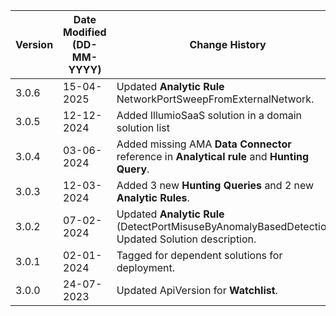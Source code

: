 | **Version** | **Date Modified (DD-MM-YYYY)** | **Change History**                                                    |
|-------------|--------------------------------|-----------------------------------------------------------------------|
| 3.0.6       | 15-04-2025                     | Updated **Analytic Rule** NetworkPortSweepFromExternalNetwork.			       |
| 3.0.5       | 12-12-2024                     | Added IllumioSaaS solution in a domain solution list			       |
| 3.0.4       | 03-06-2024                     | Added missing AMA **Data Connector** reference in **Analytical rule** and **Hunting Query**.             |
| 3.0.3       | 12-03-2024                     | Added 3 new **Hunting Queries** and 2 new **Analytic Rules**.          |
| 3.0.2       | 07-02-2024                     | Updated **Analytic Rule** (DetectPortMisuseByAnomalyBasedDetection). <br/> Updated  Solution description. |
| 3.0.1       | 02-01-2024                     | Tagged for dependent solutions for deployment.                         |
| 3.0.0       | 24-07-2023                     | Updated ApiVersion for **Watchlist**.                                  |
